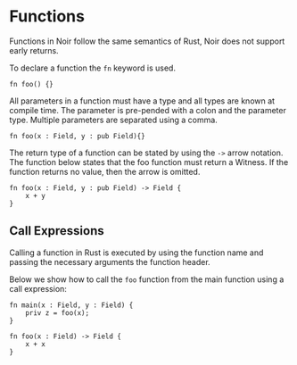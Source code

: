 # Functions

Functions in Noir follow the same semantics of Rust, Noir does not support early returns.


To declare a function the `fn` keyword is used.

```rust,noplaypen 
fn foo() {}
```

All parameters in a function must have a type and all types are known at compile time. The parameter is pre-pended with a colon and the parameter type. Multiple parameters are separated using a comma. 

```rust,noplaypen 
fn foo(x : Field, y : pub Field){}
```

The return type of a function can be stated by using the `->` arrow notation. The function below states that the foo function must return a Witness. If the function returns no value, then the arrow is omitted.

```rust,noplaypen 
fn foo(x : Field, y : pub Field) -> Field {
    x + y
}
```

## Call Expressions

Calling a function in Rust is executed by using the function name and passing the necessary arguments the function header.

Below we show how to call the `foo` function from the main function using a call expression:

```rust,noplaypen
fn main(x : Field, y : Field) {
    priv z = foo(x);
}

fn foo(x : Field) -> Field {
    x + x
}
```
